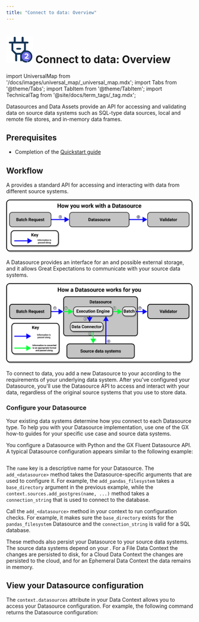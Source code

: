 ```yaml
---
title: "Connect to data: Overview"
---
```

# [![Connect to data icon](../../images/universal_map/Outlet-active.png)](./connect_to_data_overview.md) Connect to data: Overview 

import UniversalMap from '/docs/images/universal_map/_universal_map.mdx';
import Tabs from '@theme/Tabs';
import TabItem from '@theme/TabItem';
import TechnicalTag from '@site/docs/term_tags/_tag.mdx';

<!--Use 'inactive' or 'active' to indicate which Universal Map steps this term has a use case within.-->

<UniversalMap setup='inactive' connect='active' create='inactive' validate='inactive'/>

<!-- Only keep one of the 'To best understand this document' lines.  For processes like the Universal Map steps, use the first one.  For processes like the Architecture Reviews, use the second one. -->

Datasources and Data Assets provide an API for accessing and validating data on source data systems such as SQL-type data sources, local and remote file stores, and in-memory data frames.

## Prerequisites

- Completion of the [Quickstart guide](tutorials/quickstart/quickstart.md)

## Workflow

<!-- Brief outline of what the process entails.  -->

A <TechnicalTag tag="datasource" text="Datasource" /> provides a standard API for accessing and interacting with data from different source systems.

![How you work with a Datasource](../../images/universal_map/overviews/you_work_with_datasource.png)
  
A Datasource provides an interface for an <TechnicalTag tag="execution_engine" text="Execution Engine" /> and possible external storage, and it allows Great Expectations to communicate with your source data systems.

![How a Datasource works for you](../../images/universal_map/overviews/datasource_works_for_you.png)

To connect to data, you add a new Datasource to your <TechnicalTag tag="data_context" text="Data Context" /> according to the requirements of your underlying data system.  After you've configured your Datasource, you'll use the Datasource API to access and interact with your data, regardless of the original source systems that you use to store data.

<!-- The following subsections should be repeated as necessary.  They should give a high level map of the things that need to be done or optionally can be done in this process, preferably in the order that they should be addressed (assuming there is one). If the process crosses multiple steps of the Universal Map, use the <SetupHeader> <ConnectHeader> <CreateHeader> and <ValidateHeader> tags to indicate which Universal Map step the subsections fall under. -->

### Configure your Datasource

Your existing data systems determine how you connect to each Datasource type. To help you with your Datasource implementation, use one of the GX how-to guides for your specific use case and source data systems.

You configure a Datasource with Python and the GX Fluent Datasource API. A typical Datasource configuration appears similar to the following example:

```python name="tests/integration/docusaurus/connecting_to_your_data/connect_to_your_data_overview add_datasource"
```

The `name` key is a descriptive name for your Datasource. The `add_<datasource>` method takes the Datasource-specific arguments that are used to configure it. For example, the `add_pandas_filesystem` takes a `base_directory` argument in the previous example, while the `context.sources.add_postgres(name, ...)` method takes a `connection_string` that is used to connect to the database.

Call the `add_<datasource>` method in your context to run configuration checks. For example, it makes sure the `base_directory` exists for the `pandas_filesystem` Datasource and the `connection_string` is valid for a SQL database.

These methods also persist your Datasource to your source data systems. The source data systems depend on your <TechnicalTag tag="data_context" text="Data Context" />. For a File Data Context the changes are persisted to disk, for a Cloud Data Context the changes are persisted to the cloud, and for an Ephemeral Data Context the data remains in memory.

## View your Datasource configuration

The `context.datasources` attribute in your Data Context allows you to access your Datasource configuration. For example, the following command returns the Datasource configuration:

```python name="tests/integration/docusaurus/connecting_to_your_data/connect_to_your_data_overview config"
```
